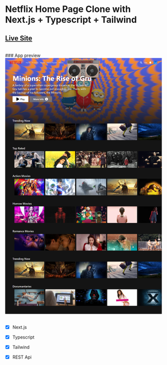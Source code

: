 # Netflix Home Page Clone with Next.js + Typescript + Tailwind
## [Live Site](https://crypto-api-app-redux.netlify.app/)
<br>
### App preview
<img src="public/netflix.png">
<br><br>

- [x] Next.js
- [x] Typescript
- [x] Tailwind
- [x] REST Api

